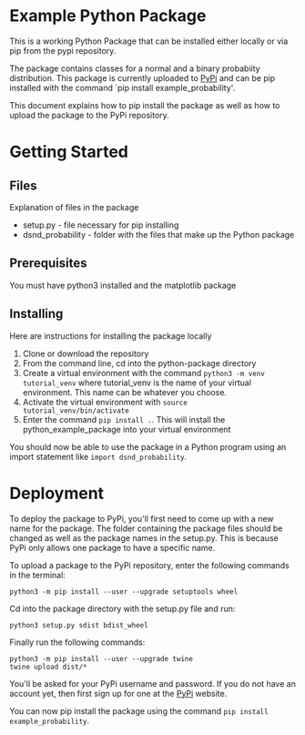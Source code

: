 # Example Python Package

This is a working Python Package that can be installed either locally
or via pip from the pypi repository. 

The package contains classes for a normal and a binary probabiity distribution.
This package is currently uploaded to [PyPi](https://pypi.org/project/example-probability/) and can be pip installed with the command `pip install example_probability'. 

This document explains how to pip install the package as well as how to upload the package to the PyPi repository.

# Getting Started

## Files

Explanation of files in the package
* setup.py - file necessary for pip installing
* dsnd_probability - folder with the files that make up the Python package

## Prerequisites

You must have python3 installed and the matplotlib package

## Installing

Here are instructions for installing the package locally

1. Clone or download the repository
2. From the command line, cd into the python-package directory
3. Create a virtual environment with the command `python3 -m venv tutorial_venv` where tutorial_venv is the name of your virtual environment. This name can be whatever you choose.
4. Activate the virtual environment with `source tutorial_venv/bin/activate`
5. Enter the command `pip install .`. This will install the python_example_package into your virtual environment

You should now be able to use the package in a Python program using an import statement like `import dsnd_probability`.

# Deployment

To deploy the package to PyPi, you'll first need to come up with a new name for the package. The folder containing the package files should be changed as well as the package names in the setup.py. This is because PyPi only allows one package to have a specific name.

To upload a package to the PyPi repository, enter the following commands in the terminal:

```
python3 -m pip install --user --upgrade setuptools wheel
```

Cd into the package directory with the setup.py file and run:
```
python3 setup.py sdist bdist_wheel
```

Finally run the following commands:
```
python3 -m pip install --user --upgrade twine
twine upload dist/*
```

You'll be asked for your PyPi username and password. If you do not have 
an account yet, then first sign up for one at the [PyPi](https://pypi.org) website.

You can now pip install the package using the command `pip install example_probability`.
